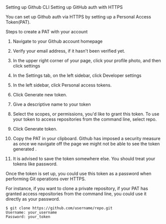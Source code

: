 Setting up Github CLI
Setting up GitHub auth with HTTPS

You can set up Github auth via HTTPS by setting up a Personal Access Token(PAT).

Steps to create a PAT with your account

  1. Navigate to your Github account homepage

  2. Verify your email address, if it hasn't been verified yet.

  3. In the upper right corner of your page, click your profile photo, and then click settings

  4. In the Settings tab, on the left sidebar, click Developer settings

  5. In the left sidebar, click Personal access tokens.

  6. Click Generate new token.

  7. Give a descriptive name to your token

  8. Select the scopes, or permissions, you'd like to grant this token. To use your token to access repositories from the command line, select repo.

  9. Click Generate token.

  10. Copy the PAT in your clipboard. Github has imposed a security measure as once we navigate off the page we might not be able to see the token generated . 
  
  11. It is advised to save the token somewhere else. You should treat your tokens like password.

Once the token is set up, you could use this token as a password when performing Git operations over HTTPS. 

For instance, if you want to clone a private repository, if your PAT has granted access repositories from the command line, you could use it directly as your password.

```
$ git clone https://github.com/username/repo.git
Username: your_username
Password: your_token
```
 
